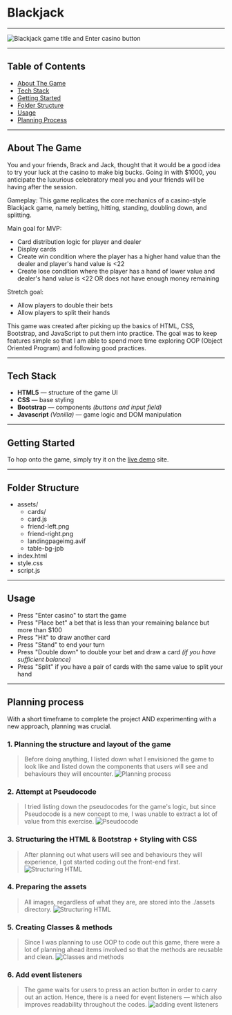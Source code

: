 # Blackjack

---

![Blackjack game title and Enter casino button](assets/README-imgs/landing-pg.png)

---

## Table of Contents
- [About The Game](https://github.com/chickenONsteak/project-1-blackjack?tab=readme-ov-file#about-the-game)
- [Tech Stack](https://github.com/chickenONsteak/project-1-blackjack?tab=readme-ov-file#tech-stack)
- [Getting Started](https://github.com/chickenONsteak/project-1-blackjack?tab=readme-ov-file#getting-started)
- [Folder Structure](https://github.com/chickenONsteak/project-1-blackjack?tab=readme-ov-file#folder-structure)
- [Usage](https://github.com/chickenONsteak/project-1-blackjack?tab=readme-ov-file#usage)
- [Planning Process](https://github.com/chickenONsteak/project-1-blackjack?tab=readme-ov-file#planning-process)

---

## About The Game
You and your friends, Brack and Jack, thought that it would be a good idea to try your luck at the casino to make big bucks. Going in with $1000, you anticipate the luxurious celebratory meal you and your friends will be having after the session.

Gameplay: This game replicates the core mechanics of a casino-style Blackjack game, namely betting, hitting, standing, doubling down, and splitting.

Main goal for MVP:
- Card distribution logic for player and dealer
- Display cards
- Create win condition where the player has a higher hand value than the dealer and player's hand value is <22
- Create lose condition where the player has a hand of lower value and dealer's hand value is <22 OR does not have enough money remaining

Stretch goal:
- Allow players to double their bets
- Allow players to split their hands

This game was created after picking up the basics of HTML, CSS, Bootstrap, and JavaScript to put them into practice. The goal was to keep features simple so that I am able to spend more time exploring OOP (Object Oriented Program) and following good practices.

---

## Tech Stack
- **HTML5** — structure of the game UI
- **CSS** — base styling
- **Bootstrap** — components *(buttons and input field)*
- **Javascript** *(Vanilla)* — game logic and DOM manipulation

---

## Getting Started
To hop onto the game, simply try it on the [live demo](https://chickenonsteak.github.io/project-1-blackjack/) site.

---

## Folder Structure
- assets/
    - cards/
    - card.js
    - friend-left.png
    - friend-right.png
    - landingpageimg.avif
    - table-bg-jpb
- index.html
- style.css
- script.js

---

## Usage
- Press "Enter casino" to start the game
- Press "Place bet" a bet that is less than your remaining balance but more than $100
- Press "Hit" to draw another card
- Press "Stand" to end your turn
- Press "Double down" to double your bet and draw a card *(if you have sufficient balance)*
- Press "Split" if you have a pair of cards with the same value to split your hand

---

## Planning process
With a short timeframe to complete the project AND experimenting with a new approach, planning was crucial.
### 1. Planning the structure and layout of the game
> Before doing anything, I listed down what I envisioned the game to look like and listed down the components that users will see and behaviours they will encounter.
![Planning process](assets/README-imgs/pseudocode.png)

### 2. Attempt at Pseudocode
> I tried listing down the pseudocodes for the game's logic, but since Pseudocode is a new concept to me, I was unable to extract a lot of value from this exercise.
![Pseudocode](assets/README-imgs/pseudocode.png)

### 3. Structuring the HTML & Bootstrap + Styling with CSS
> After planning out what users will see and behaviours they will experience, I got started coding out the front-end first.
![Structuring HTML](assets/README-imgs/structuring-HTML.png)

### 4. Preparing the assets
> All images, regardless of what they are, are stored into the ./assets directory.
![Structuring HTML](assets/README-imgs/Preparing-the-assets.png)

### 5. Creating Classes & methods
> Since I was planning to use OOP to code out this game, there were a lot of planning ahead items involved so that the methods are reusable and clean.
![Classes and methods](assets/README-imgs/Classes-and-methods.png)

### 6. Add event listeners
> The game waits for users to press an action button in order to carry out an action. Hence, there is a need for event listeners — which also improves readability throughout the codes.
![adding event listeners](assets/README-imgs/eventlisteners.png)


